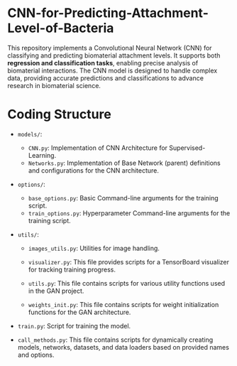 # CNN-for-Predicting-Attachment-Level-of-Bacteria

This repository implements a Convolutional Neural Network (CNN) for classifying and predicting biomaterial attachment levels. It supports both **regression and classification tasks**, enabling precise analysis of biomaterial interactions. The CNN model is designed to handle complex data, providing accurate predictions and classifications to advance research in biomaterial science.

# Coding Structure
- `models/`:
    - `CNN.py`: Implementation of CNN Architecture for Supervised-Learning.
    - `Networks.py`: Implementation of Base Network (parent) definitions and configurations for the CNN architecture.

- `options/`:
    - `base_options.py`: Basic Command-line arguments for the training script.
    - `train_options.py`: Hyperparameter Command-line arguments for the training script.

- `utils/`:
    - `images_utils.py`: Utilities for image handling.

    - `visualizer.py`: This file provides scripts for a TensorBoard visualizer for tracking training progress.
    - `utils.py`:  This file contains scripts for various utility functions used in the GAN project.
    - `weights_init.py`: This file contains scripts for weight initialization functions for the GAN architecture.

- `train.py`: Script for training the model.
- `call_methods.py`: This file contains scripts for dynamically creating models, networks, datasets, and data loaders based on provided names and options.
